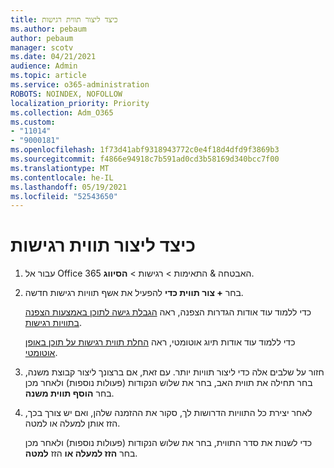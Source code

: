 ```yaml
---
title: כיצד ליצור תווית רגישות
ms.author: pebaum
author: pebaum
manager: scotv
ms.date: 04/21/2021
audience: Admin
ms.topic: article
ms.service: o365-administration
ROBOTS: NOINDEX, NOFOLLOW
localization_priority: Priority
ms.collection: Adm_O365
ms.custom:
- "11014"
- "9000181"
ms.openlocfilehash: 1f73d41abf9318943772c0e4f18d4dfd9f3869b3
ms.sourcegitcommit: f4866e94918c7b591ad0cd3b58169d340bcc7f00
ms.translationtype: MT
ms.contentlocale: he-IL
ms.lasthandoff: 05/19/2021
ms.locfileid: "52543650"
---
```

# <a name="how-to-create-a-sensitivity-label"></a>כיצד ליצור תווית רגישות

1. עבור אל Office 365 האבטחה & התאימות > רגישות   >  **הסיווג**.

1. בחר **+ צור תווית כדי** להפעיל את אשף תוויות רגישות חדשה.

    כדי ללמוד עוד אודות הגדרות הצפנה, ראה [הגבלת גישה לתוכן באמצעות הצפנה בתוויות רגישות](https://go.microsoft.com/fwlink/?linkid=2106331).

    כדי ללמוד עוד אודות תיוג אוטומטי, ראה [החלת תווית רגישות על תוכן באופן אוטומטי](https://go.microsoft.com/fwlink/?linkid=2105837).

1. חזור על שלבים אלה כדי ליצור תוויות יותר. עם זאת, אם ברצונך ליצור קבוצת משנה, בחר תחילה את תווית האב, בחר את שלוש הנקודות (פעולות נוספות) ולאחר מכן בחר **הוסף תווית משנה**.

1. לאחר יצירת כל התוויות הדרושות לך, סקור את ההזמנה שלהן, ואם יש צורך בכך, הזז אותן למעלה או למטה. 
    
    כדי לשנות את סדר התווית, בחר את שלוש הנקודות (פעולות נוספות) ולאחר מכן בחר **הזז למעלה או** הזז **למטה**.
